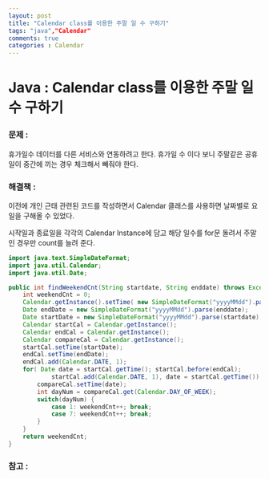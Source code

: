 ```yaml
---
layout: post
title: "Calendar class를 이용한 주말 일 수 구하기"
tags: "java","Calendar"
comments: true
categories : Calendar
---
```

# Java : Calendar class를 이용한 주말 일 수 구하기


### 문제 : 
휴가일수 데이터를 다른 서비스와 연동하려고 한다. 휴가일 수 이다 보니 주말같은 공휴일이 중간에 끼는 경우 체크해서 빼줘야 한다. 

### 해결책 : 
이전에 개인 근태 관련된 코드를 작성하면서 Calendar 클래스를 사용하면 날짜별로 요일을 구해올 수 있었다. 

시작일과 종료일을 각각의 Calendar Instance에 담고 해당 일수를 for문 돌려서 주말인 경우만 count를 늘려 준다. 

``` java 
import java.text.SimpleDateFormat;
import java.util.Calendar;
import java.util.Date;

public int findWeekendCnt(String startdate, String enddate) throws Exception {
    int weekendCnt = 0;
    Calendar.getInstance().setTime( new SimpleDateFormat("yyyyMMdd").parse(startdate) );
    Date endDate = new SimpleDateFormat("yyyyMMdd").parse(enddate);
    Date startDate = new SimpleDateFormat("yyyyMMdd").parse(startdate);
    Calendar startCal = Calendar.getInstance();
    Calendar endCal = Calendar.getInstance();
    Calendar compareCal = Calendar.getInstance();
    startCal.setTime(startDate);
    endCal.setTime(endDate);
    endCal.add(Calendar.DATE, 1);
    for( Date date = startCal.getTime(); startCal.before(endCal); 
            startCal.add(Calendar.DATE, 1), date = startCal.getTime()) {
        compareCal.setTime(date);
        int dayNum = compareCal.get(Calendar.DAY_OF_WEEK);
        switch(dayNum) {
            case 1: weekendCnt++; break;
            case 7: weekendCnt++; break;
        }
    }
    return weekendCnt;
}
```
### 참고 :


